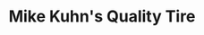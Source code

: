 ---
title: "Mike Kuhn's Quality Tire"
url: /lincoln-park/mike-kuhns-quality-tire/
shop: Allgemein
---